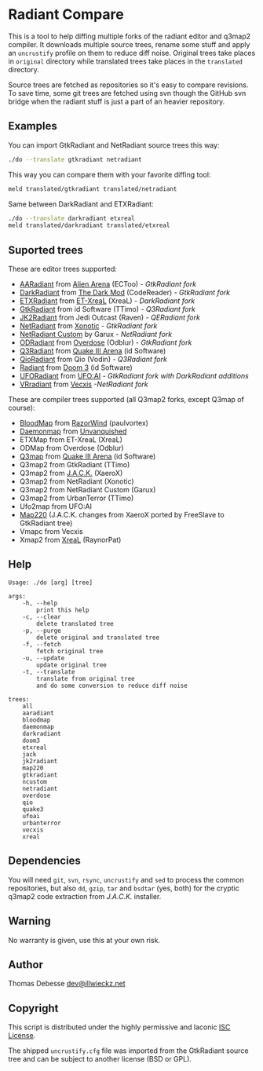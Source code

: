 Radiant Compare
===============

This is a tool to help diffing multiple forks of the radiant editor and q3map2 compiler. It downloads multiple source trees, rename some stuff and apply an `uncrustify` profile on them to reduce diff noise. Original trees take places in `original` directory while translated trees take places in the `translated` directory.

Source trees are fetched as repositories so it's easy to compare revisions. To save time, some git trees are fetched using svn though the GitHub svn bridge when the radiant stuff is just a part of an heavier repository.

Examples
--------

You can import GtkRadiant and NetRadiant source trees this way:

```sh
./do --translate gtkradiant netradiant
```

This way you can compare them with your favorite diffing tool:

```sh
meld translated/gtkradiant translated/netradiant
```

Same between DarkRadiant and ETXRadiant:

```sh
./do --translate darkradiant etxreal
meld translated/darkradiant translated/etxreal
```

Suported trees
--------------

These are editor trees supported:

- [AARadiant](https://github.com/ECToo/aa3rdparty) from [Alien Arena](http://red.planetarena.org) (ECToo) _- GtkRadiant fork_
- [DarkRadiant](http://darkradiant.sourceforge.net) from [The Dark Mod](http://www.thedarkmod.com) (CodeReader) _- GtkRadiant fork_
- [ETXRadiant](https://sourceforge.net/p/xreal/ET-XreaL) from [ET-XreaL](http://www.moddb.com/mods/etxreal) (XreaL) _- DarkRadiant fork_
- [GtkRadiant](http://icculus.org/gtkradiant) from id Software (TTimo) _- Q3Radiant fork_
- [JK2Radiant](https://github.com/jedis/jedioutcast/tree/master/utils/Radiant) from Jedi Outcast (Raven) _- QERadiant fork_
- [NetRadiant](https://gitlab.com/xonotic/netradiant) from [Xonotic](http://xonotic.org/) _- GtkRadiant fork_
- [NetRadiant Custom](https://github.com/Garux/netradiant-custom) by Garux _- NetRadiant fork_
- [ODRadiant](https://sourceforge.net/projects/odblur) from [Overdose](http://www.moddb.com/games/overdose) (Odblur) _- GtkRadiant fork_
- [Q3Radiant](https://github.com/id-Software/Quake-III-Arena/tree/master/q3radiant) from [Quake III Arena](https://github.com/id-Software/Quake-III-Arena) (id Software)
- [QioRadiant](https://sourceforge.net/projects/qio) from Qio (Vodin) _- Q3Radiant fork_
- [Radiant](https://github.com/id-Software/DOOM-3/tree/master/neo/tools/radiant) from [Doom 3](https://github.com/id-Software/DOOM-3) (id Software)
- [UFORadiant](https://github.com/ufoai/ufoai/) from [UFO:AI](http://ufoai.org) _- GtkRadiant fork with DarkRadiant additions_
- [VRradiant](http://projects.gamebuf.com/Vecxis/vradiant) from [Vecxis](http://vecxis.com/) _-NetRadiant fork_

These are compiler trees supported (all Q3map2 forks, except Q3map of course):

- [BloodMap](https://github.com/paulvortex/BloodMap) from [RazorWind](http://razorwind.ru/) (paulvortex)
- [Daemonmap](https://github.com/Unvanquished/daemonmap) from [Unvanquished](https://unvanquished.net)
- ETXMap from ET-XreaL (XreaL)
- ODMap from Overdose (Odblur)
- [Q3map](https://github.com/id-Software/Quake-III-Arena/tree/master/q3map) from [Quake III Arena](https://github.com/id-Software/Quake-III-Arena/) (id Software)
- Q3map2 from GtkRadiant (TTimo)
- Q3map2 from [J.A.C.K.](http://jack.hlfx.ru/en/) (XaeroX)
- Q3map2 from NetRadiant (Xonotic)
- Q3map2 from NetRadiant Custom (Garux)
- Q3map2 from UrbanTerror (TTimo)
- Ufo2map from UFO:AI
- [Map220](https://github.com/FreeSlave/GtkRadiant/tree/map220) (J.A.C.K. changes from XaeroX ported by FreeSlave to GtkRadiant tree)
- Vmapc from Vecxis
- Xmap2 from [XreaL](https://github.com/raynorpat/xreal/) (RaynorPat)

Help
----

```
Usage: ./do [arg] [tree]

args:
	-h, --help
		print this help
	-c, --clear
		delete translated tree
	-p, --purge
		delete original and translated tree
	-f, --fetch
		fetch original tree
	-u, --update
		update original tree
	-t, --translate
		translate from original tree
		and do some conversion to reduce diff noise

trees:
	all
	aaradiant
	bloodmap
	daemonmap
	darkradiant
	doom3
	etxreal
	jack
	jk2radiant
	map220
	gtkradiant
	ncustom
	netradiant
	overdose
	qio
	quake3
	ufoai
	urbanterror
	vecxis
	xreal

```

Dependencies
------------

You will need `git`, `svn`, `rsync`, `uncrustify` and `sed` to process the common repositories, but also `dd`, `gzip`, `tar` and `bsdtar` (yes, both) for the cryptic q3map2 code extraction from _J.A.C.K._ installer.

Warning
-------

No warranty is given, use this at your own risk.

Author
------

Thomas Debesse <dev@illwieckz.net>

Copyright
---------

This script is distributed under the highly permissive and laconic [ISC License](COPYING.md).

The shipped `uncrustify.cfg` file was imported from the GtkRadiant source tree and can be subject to another license (BSD or GPL).
